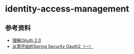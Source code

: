 # identity-access-management

## 参考资料

- [理解OAuth 2.0](http://www.ruanyifeng.com/blog/2014/05/oauth_2_0.html)
- [从零开始的Spring Security Oauth2（一）](http://blog.didispace.com/spring-security-oauth2-xjf-1/)